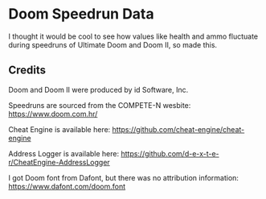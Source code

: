 # Doom Speedrun Data

I thought it would be cool to see how values like health and ammo fluctuate during speedruns of Ultimate Doom and Doom II, so made this.

## Credits

Doom and Doom II were produced by id Software, Inc.

Speedruns are sourced from the COMPETE-N wesbite: https://www.doom.com.hr/

Cheat Engine is available here: https://github.com/cheat-engine/cheat-engine

Address Logger is available here: https://github.com/d-e-x-t-e-r/CheatEngine-AddressLogger

I got Doom font from Dafont, but there was no attribution information: https://www.dafont.com/doom.font